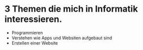 # 3 Themen die mich in Informatik interessieren.

* Programmieren
* Verstehen wie Apps und Websiten aufgebaut sind 
* Erstellen einer Website
